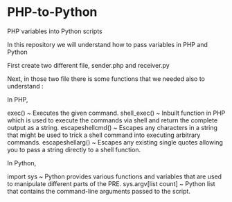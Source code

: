 # PHP-to-Python

PHP variables into Python scripts

In this repository we will understand how to pass variables in PHP and Python

First create two different file, sender.php and receiver.py

Next, in those two file there is some functions that we needed also to understand :

In PHP, 

exec() ~ Executes the given command.
shell_exec() ~  Inbuilt function in PHP which is used to execute the commands via shell and return the complete output as a string.
escapeshellcmd() ~ Escapes any characters in a string that might be used to trick a shell command into executing arbitrary commands.
escapeshellarg() ~ Escapes any existing single quotes allowing you to pass a string directly to a shell function. 

In Python,

import sys ~ Python provides various functions and variables that are used to manipulate different parts of the PRE.
sys.argv[list count] ~ Python list that contains the command-line arguments passed to the script.

